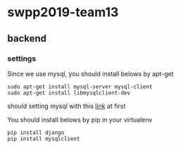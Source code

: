 # swpp2019-team13

## backend

### settings

Since we use mysql, you should install belows by apt-get

```
sudo apt-get install mysql-server mysql-client
sudo apt-get install libmysqlclient-dev
```

should setting mysql with this [link](https://bscnote.tistory.com/77) at first

You should install belows by pip in your virtualenv

```
pip install django
pip install mysqlclient
```
